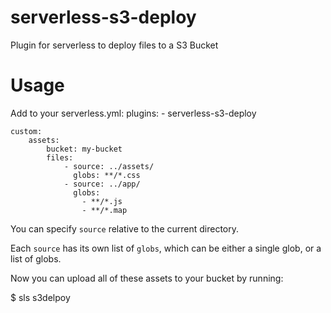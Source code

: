 # serverless-s3-deploy
Plugin for serverless to deploy files to a S3 Bucket


# Usage

Add to your serverless.yml:
    plugins:
        - serverless-s3-deploy

    custom:
        assets:
            bucket: my-bucket
            files:
                - source: ../assets/
                  globs: **/*.css
                - source: ../app/
                  globs: 
                    - **/*.js
                    - **/*.map


You can specify `source` relative to the current directory.

Each `source` has its own list of `globs`, which can be either a single glob,
or a list of globs.


Now you can upload all of these assets to your bucket by running:

   $ sls s3delpoy

